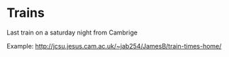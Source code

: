 Trains
======

Last train on a saturday night from Cambrige

Example: http://jcsu.jesus.cam.ac.uk/~jab254/JamesB/train-times-home/

